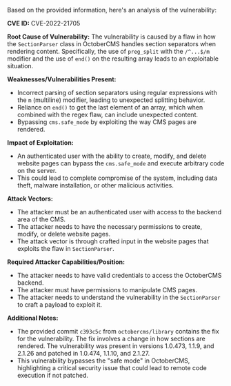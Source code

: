 Based on the provided information, here's an analysis of the vulnerability:

**CVE ID:** CVE-2022-21705

**Root Cause of Vulnerability:**
The vulnerability is caused by a flaw in how the `SectionParser` class in OctoberCMS handles section separators when rendering content. Specifically, the use of `preg_split` with the `/^...$/m` modifier and the use of `end()` on the resulting array leads to an exploitable situation.

**Weaknesses/Vulnerabilities Present:**
- Incorrect parsing of section separators using regular expressions with the `m` (multiline) modifier, leading to unexpected splitting behavior.
- Reliance on `end()` to get the last element of an array, which when combined with the regex flaw, can include unexpected content.
- Bypassing `cms.safe_mode` by exploiting the way CMS pages are rendered.

**Impact of Exploitation:**
- An authenticated user with the ability to create, modify, and delete website pages can bypass the `cms.safe_mode` and execute arbitrary code on the server.
- This could lead to complete compromise of the system, including data theft, malware installation, or other malicious activities.

**Attack Vectors:**
- The attacker must be an authenticated user with access to the backend area of the CMS.
- The attacker needs to have the necessary permissions to create, modify, or delete website pages.
- The attack vector is through crafted input in the website pages that exploits the flaw in `SectionParser`.

**Required Attacker Capabilities/Position:**
- The attacker needs to have valid credentials to access the OctoberCMS backend.
- The attacker must have permissions to manipulate CMS pages.
- The attacker needs to understand the vulnerability in the `SectionParser` to craft a payload to exploit it.

**Additional Notes:**
- The provided commit `c393c5c` from `octobercms/library` contains the fix for the vulnerability. The fix involves a change in how sections are rendered. The vulnerability was present in versions 1.0.473, 1.1.9, and 2.1.26 and patched in 1.0.474, 1.1.10, and 2.1.27.
- This vulnerability bypasses the "safe mode" in OctoberCMS, highlighting a critical security issue that could lead to remote code execution if not patched.